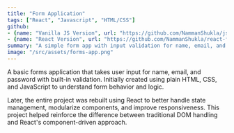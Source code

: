 ```yaml
---
title: "Form Application"
tags: ["React", "Javascript", "HTML/CSS"]
github: 
- {name: "Vanilla JS Version", url: "https://github.com/NammanShukla/jsforms-app"}
- {name: "React Version", url: "https://github.com/NammanShukla/react-forms"}
summary: "A simple form app with input validation for name, email, and password — first built in vanilla JS, then upgraded to React."
image: "/src/assets/forms-app.png"
---
```


A basic forms application that takes user input for name, email, and password with built-in validation. Initially created using plain HTML, CSS, and JavaScript to understand form behavior and logic.

Later, the entire project was rebuilt using React to better handle state management, modularize components, and improve responsiveness. This project helped reinforce the difference between traditional DOM handling and React's component-driven approach.
